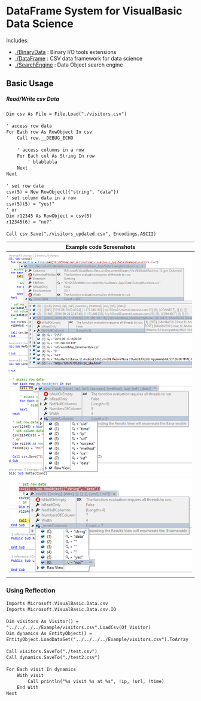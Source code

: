# DataFrame System for VisualBasic Data Science

Includes:

+ [./BinaryData](./BinaryData) : Binary I/O tools extensions
+ [./DataFrame](./DataFrame) : CSV data framework for data science
+ [./SearchEngine](./SearchEngine) : Data Object search engine

## Basic Usage

##### Read/Write csv Data

```vbnet
Dim csv As File = File.Load("./visitors.csv")

' access row data
For Each row As RowObject In csv
    Call row.__DEBUG_ECHO

    ' access columns in a row
    For Each col As String In row
        ' blablabla
    Next
Next

' set row data
csv(5) = New RowObject({"string", "data"})
' set column data in a row
csv(5)(5) = "yes!"
' or
Dim r12345 As RowObject = csv(5)
r12345(6) = "no?"

Call csv.Save("./visitors_updated.csv", Encodings.ASCII)
```

|Example code Screenshots    |
|----------------------------|
|![](./Example/csvData.png)  |
|![](./Example/rowData.png)  |
|![](./Example/rowModify.png)|


### Using Reflection

```vbnet
Imports Microsoft.VisualBasic.Data.csv
Imports Microsoft.VisualBasic.Data.csv.IO

Dim visitors As Visitor() = "../../../../Example/visitors.csv".LoadCsv(Of Visitor)
Dim dynamics As EntityObject() = EntityObject.LoadDataSet("../../../../Example/visitors.csv").ToArray

Call visitors.SaveTo("./test.csv")
Call dynamics.SaveTo("./test2.csv")

For Each visit In dynamics
    With visit
        Call println("%s visit %s at %s", !ip, !url, !time)
    End With
Next
```








